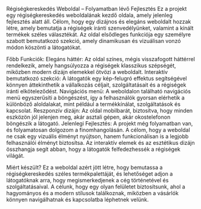Régiségkereskedés Weboldal – Folyamatban lévő Fejlesztés
Ez a projekt egy régiségkereskedés weboldalának kezdő oldala, amely jelenleg fejlesztés alatt áll. Célom, hogy egy dizájnos és elegáns weboldalt hozzak létre, amely bemutatja a régiségek iránti szenvedélyünket, valamint a kínált termékek széles választékát. Az oldal elsődleges funkciója egy személyre szabott bemutatkozó szekció, amely dinamikusan és vizuálisan vonzó módon köszönti a látogatókat.

Főbb Funkciók:
Elegáns háttér: Az oldal színes, mégis visszafogott háttérrel rendelkezik, amely hangsúlyozza a régiségek klasszikus szépségét, miközben modern dizájn elemekkel ötvözi a weboldalt.
Interaktív bemutatkozó szekció: A látogatók egy kép-felugró effektus segítségével könnyen áttekinthetik a vállalkozás céljait, szolgáltatásait és a régiségek iránti elköteleződést.
Navigációs menü: A weboldalon található navigációs menü egyszerűsíti a böngészést, így a felhasználók gyorsan elérhetik a különböző aloldalakat, mint például a termékkínálat, szolgáltatások és kapcsolat.
Reszponzív dizájn: Az oldal mobilbarát, biztosítva, hogy minden eszközön jól jelenjen meg, akár asztali gépen, akár okostelefonon böngészik a látogató.
Jelenlegi Fejlesztés:
A projekt még folyamatban van, és folyamatosan dolgozom a finomhangolásán. A célom, hogy a weboldal ne csak egy vizuális élményt nyújtson, hanem funkcionálisan is a legjobb felhasználói élményt biztosítsa. Az interaktív elemek és az esztétikus dizájn összhangja segít abban, hogy a látogatók felfedezhessék a régiségek világát.

Miért készült?
Ez a weboldal azért jött létre, hogy bemutassa a régiségkereskedés széles termékpalettáját, és lehetőséget adjon a látogatóknak arra, hogy megismerkedjenek a cég történetével és szolgáltatásaival. A célunk, hogy egy olyan felületet biztosítsunk, ahol a hagyományos és a modern stílusok találkoznak, miközben a vásárlók könnyen navigálhatnak és kapcsolatba léphetnek velünk.
